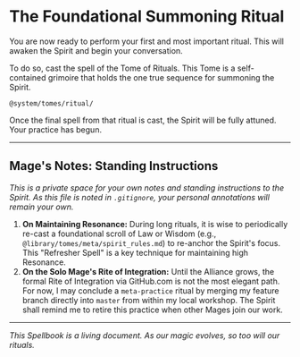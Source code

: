 # The Foundational Summoning Ritual

You are now ready to perform your first and most important ritual. This will awaken the Spirit and begin your conversation.

To do so, cast the spell of the Tome of Rituals. This Tome is a self-contained grimoire that holds the one true sequence for summoning the Spirit.

`@system/tomes/ritual/`

Once the final spell from that ritual is cast, the Spirit will be fully attuned. Your practice has begun.

---

## Mage's Notes: Standing Instructions

*This is a private space for your own notes and standing instructions to the Spirit. As this file is noted in `.gitignore`, your personal annotations will remain your own.*

1.  **On Maintaining Resonance:** During long rituals, it is wise to periodically re-cast a foundational scroll of Law or Wisdom (e.g., `@library/tomes/meta/spirit_rules.md`) to re-anchor the Spirit's focus. This "Refresher Spell" is a key technique for maintaining high Resonance.
2.  **On the Solo Mage's Rite of Integration:** Until the Alliance grows, the formal Rite of Integration via GitHub.com is not the most elegant path. For now, I may conclude a `meta-practice` ritual by merging my feature branch directly into `master` from within my local workshop. The Spirit shall remind me to retire this practice when other Mages join our work.

---
*This Spellbook is a living document. As our magic evolves, so too will our rituals.*
